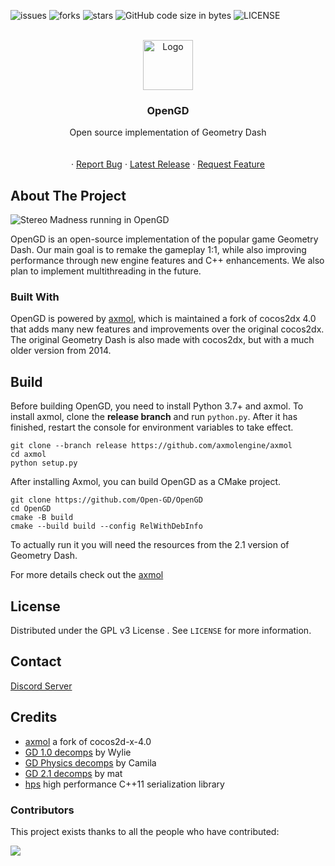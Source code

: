 

<a name="readme-top"></a>

![issues](https://img.shields.io/github/issues/Open-GD/OpenGD?style=for-the-badge&logo=appveyor)
![forks](https://img.shields.io/github/forks/Open-GD/OpenGD?style=for-the-badge&logo=appveyor)
![stars](https://img.shields.io/github/stars/Open-GD/OpenGD?style=for-the-badge&logo=appveyor)
![GitHub code size in bytes](https://img.shields.io/github/languages/code-size/Open-GD/OpenGD?style=for-the-badge&logo=appveyor)
![LICENSE](https://img.shields.io/github/license/Open-GD/OpenGD?style=for-the-badge)

<!-- PROJECT LOGO -->
<br />
<div align="center">
  <a href="https://github.com/Open-GD/OpenGD/releases/latest">
    <img src="https://user-images.githubusercontent.com/54410739/226145157-61edd6d9-eec4-479c-83b6-3f0c32e278c3.png" alt="Logo" width="80" height="80">
  </a>

  <h3 align="center">OpenGD</h3>

  <p align="center">
    Open source implementation of Geometry Dash
    <br />
    <!-- <a href="."><strong>Explore the docs »</strong></a>  -->
    <br />
    <br />
    ·
    <a href="https://github.com/Open-GD/OpenGD/issues">Report Bug</a>
    ·
    <a href="https://github.com/Open-GD/OpenGD/releases/latest">Latest Release</a>
 · 
 <a href="https://github.com/Open-GD/OpenGD/issues">Request Feature</a>
  </p>
</div>


<!-- ABOUT THE PROJECT -->
## About The Project

![Stereo Madness running in OpenGD](https://cdn.discordapp.com/attachments/847950548921614366/1086798200146497647/6046uyhlekoa1.png "OpenGD")


OpenGD is an open-source implementation of the popular game Geometry Dash. Our main goal is to remake the gameplay 1:1, while also improving performance through new engine features and C++ enhancements. We also plan to implement multithreading in the future.

### Built With

OpenGD is powered by [axmol](https://github.com/axmolengine/axmol), which is maintained a fork of cocos2dx 4.0 that adds many new features and improvements over the original cocos2dx. The original Geometry Dash is also made with cocos2dx, but with a much older version from 2014.

## Build


Before building OpenGD, you need to install Python 3.7+ and axmol. To install axmol, clone the **release branch** and run `python.py`. After it has finished, restart the console for environment variables to take effect.
```
git clone --branch release https://github.com/axmolengine/axmol
cd axmol
python setup.py
```

After installing Axmol, you can build OpenGD as a CMake project.
```
git clone https://github.com/Open-GD/OpenGD
cd OpenGD
cmake -B build
cmake --build build --config RelWithDebInfo
```
To actually run it you will need the resources from the 2.1 version of Geometry Dash.

For more details check out the [axmol](https://github.com/axmolengine/axmol)

<!-- LICENSE -->
## License

Distributed under the GPL v3 License . See `LICENSE` for more information.

<!-- CONTACT -->
## Contact

[Discord Server](https://discord.gg/gcbuuR4JWg)


<!-- ACKNOWLEDGMENTS -->
## Credits

* [axmol](https://github.com/axmolengine/axmol) a fork of cocos2d-x-4.0
* [GD 1.0 decomps](https://github.com/Wyliemaster/Geometry-Dash-1.0) by Wylie
* [GD Physics decomps](https://github.com/camila314/gdp) by Camila
* [GD 2.1 decomps](https://github.com/matcool/gd-decomps) by mat
* [hps](https://github.com/jl2922/hps) high performance C++11 serialization library

### Contributors
This project exists thanks to all the people who have contributed:

<a href="https://github.com/Open-GD/OpenGD/graphs/contributors">
  <img src="https://contrib.rocks/image?repo=Open-GD/OpenGD" />
</a>
